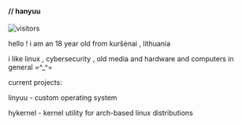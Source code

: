 #### // hanyuu
![visitors](https://visitor-badge.glitch.me/badge?page_id=0xhanyuu.visitor-badge&left_color=grey&right_color=%23ffd2cf)




hello ! i am an 18 year old from kuršėnai , lithuania

i like linux , cybersecurity , old media and hardware and computers in general =^_^=



current projects:

linyuu - custom operating system

hykernel - kernel utility for arch-based linux distributions


